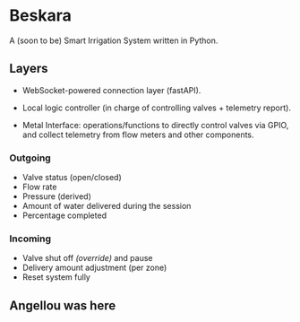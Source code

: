 # Beskara
A (soon to be) Smart Irrigation System written in Python.

## Layers

- WebSocket-powered connection layer (fastAPI).

- Local logic controller (in charge of controlling valves + telemetry report).

- Metal Interface: operations/functions to directly control valves via GPIO, and collect telemetry from flow meters and other components.

### Outgoing

- Valve status (open/closed)
- Flow rate
- Pressure (derived)
- Amount of water delivered during the session
- Percentage completed

### Incoming

- Valve shut off *(override)* and pause
- Delivery amount adjustment (per zone)
- Reset system fully

## Angellou was here